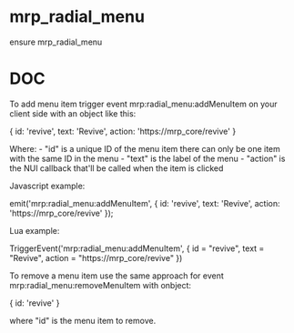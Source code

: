 # mrp_radial_menu

ensure mrp_radial_menu

# DOC

To add menu item trigger event mrp:radial_menu:addMenuItem on your client side with an object like this:

{
    id: 'revive',
    text: 'Revive',
    action: 'https://mrp_core/revive'
}

Where:
    - "id" is a unique ID of the menu item there can only be one item with the same ID in the menu
    - "text" is the label of the menu
    - "action" is the NUI callback that'll be called when the item is clicked
    
Javascript example:

emit('mrp:radial_menu:addMenuItem', {
    id: 'revive',
    text: 'Revive',
    action: 'https://mrp_core/revive'
});

Lua example:

TriggerEvent('mrp:radial_menu:addMenuItem', {
        id = "revive",
        text = "Revive",
        action = "https://mrp_core/revive"
})

To remove a menu item use the same approach for event mrp:radial_menu:removeMenuItem with onbject:

{
    id: 'revive'
}

where "id" is the menu item to remove.